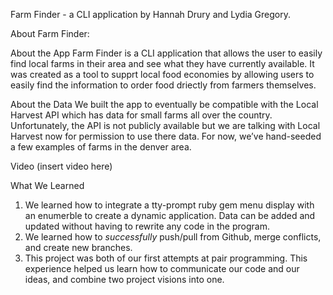 Farm Finder - a CLI application by Hannah Drury and Lydia Gregory.

About Farm Finder:

About the App
Farm Finder is a CLI application that allows the user to easily find local farms in their area and see what they have currently available.
It was created as a tool to supprt local food economies by allowing users to easily find the information to order food driectly from farmers themselves.

About the Data
We built the app to eventually be compatible with the Local Harvest API which has data for small farms all over the country. Unfortunately, the API is not publicly available but we are talking with Local Harvest now for permission to use there data. For now, we’ve hand-seeded a few examples of farms in the denver area.

Video
(insert video here)

What We Learned
1. We learned how to integrate a tty-prompt ruby gem menu display with an enumerble to create a dynamic application. Data can be added and updated without having to rewrite any code in the program.
2. We learned how to *successfully* push/pull from Github, merge conflicts, and create new branches.
3. This project was both of our first attempts at pair programming. This experience helped us learn how to communicate our code and our ideas, and combine two project visions into one.